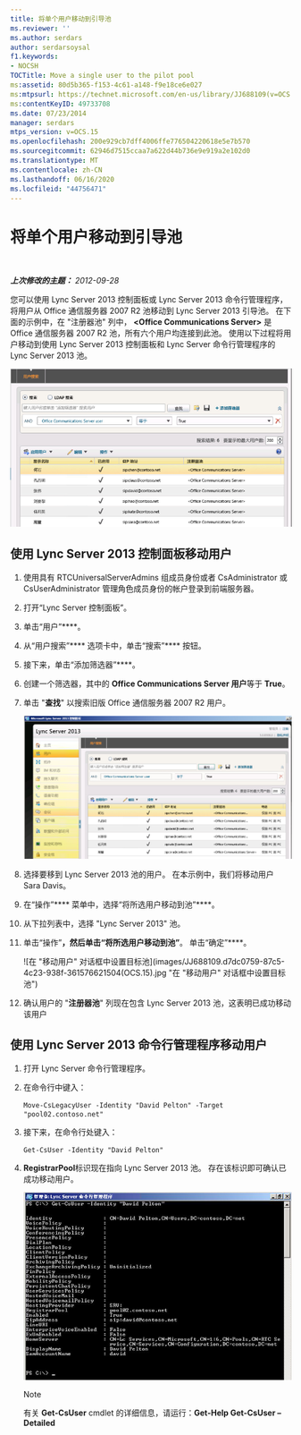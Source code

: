 ```yaml
---
title: 将单个用户移动到引导池
ms.reviewer: ''
ms.author: serdars
author: serdarsoysal
f1.keywords:
- NOCSH
TOCTitle: Move a single user to the pilot pool
ms:assetid: 80d5b365-f153-4c61-a148-f9e18ce6e027
ms:mtpsurl: https://technet.microsoft.com/en-us/library/JJ688109(v=OCS.15)
ms:contentKeyID: 49733708
ms.date: 07/23/2014
manager: serdars
mtps_version: v=OCS.15
ms.openlocfilehash: 200e929cb7dff4006ffe776504220618e5e7b570
ms.sourcegitcommit: 62946d7515ccaa7a622d44b736e9e919a2e102d0
ms.translationtype: MT
ms.contentlocale: zh-CN
ms.lasthandoff: 06/16/2020
ms.locfileid: "44756471"
---
```

<div data-xmlns="http://www.w3.org/1999/xhtml">

<div class="topic" data-xmlns="http://www.w3.org/1999/xhtml" data-msxsl="urn:schemas-microsoft-com:xslt" data-cs="https://msdn.microsoft.com/">

<div data-asp="https://msdn2.microsoft.com/asp">

# <a name="move-a-single-user-to-the-pilot-pool"></a>将单个用户移动到引导池

</div>

<div id="mainSection">

<div id="mainBody">

<span> </span>

_**上次修改的主题：** 2012-09-28_

您可以使用 Lync Server 2013 控制面板或 Lync Server 2013 命令行管理程序，将用户从 Office 通信服务器 2007 R2 池移动到 Lync Server 2013 引导池。 在下面的示例中，在 "注册器池" 列中， **\<Office Communications Server\>** 是 Office 通信服务器 2007 R2 池，所有六个用户均连接到此池。 使用以下过程将用户移动到使用 Lync Server 2013 控制面板和 Lync Server 命令行管理程序的 Lync Server 2013 池。

![在 Lync Server 控制面板中搜索 OCS 用户](images/JJ688109.d2008fd6-868b-4f26-84cf-57bb69e073d3(OCS.15).jpg "在 Lync Server 控制面板中搜索 OCS 用户")

<div>

## <a name="to-move-a-user-by-using-the-lync-server-2013-control-panel"></a>使用 Lync Server 2013 控制面板移动用户

1.  使用具有 RTCUniversalServerAdmins 组成员身份或者 CsAdministrator 或 CsUserAdministrator 管理角色成员身份的帐户登录到前端服务器。

2.  打开“Lync Server 控制面板”。

3.  单击“用户”****。

4.  从“用户搜索”**** 选项卡中，单击“搜索”**** 按钮。

5.  接下来，单击“添加筛选器”****。

6.  创建一个筛选器，其中的 **Office Communications Server 用户**等于 **True**。

7.  单击 "**查找**" 以搜索旧版 Office 通信服务器 2007 R2 用户。
    
    ![在 Lync Server 控制面板中搜索 OCS 用户](images/JJ688109.09528349-7915-41e1-91b4-6ab5c12b1b38(OCS.15).jpg "在 Lync Server 控制面板中搜索 OCS 用户")  

8.  选择要移到 Lync Server 2013 池的用户。 在本示例中，我们将移动用户 Sara Davis。

9.  在“操作”**** 菜单中，选择“将所选用户移动到池”****。

10. 从下拉列表中，选择 "Lync Server 2013" 池。

11. 单击“操作”****，然后单击“将所选用户移动到池”****。 单击“确定”****。
    
    ![在 "移动用户" 对话框中设置目标池](images/JJ688109.d7dc0759-87c5-4c23-938f-361576621504(OCS.15).jpg "在 "移动用户" 对话框中设置目标池")  

12. 确认用户的 "**注册器池**" 列现在包含 Lync Server 2013 池，这表明已成功移动该用户

</div>

<div>

## <a name="to-move-a-user-by-using-the-lync-server-2013-management-shell"></a>使用 Lync Server 2013 命令行管理程序移动用户

1.  打开 Lync Server 命令行管理程序。

2.  在命令行中键入：
    
        Move-CsLegacyUser -Identity "David Pelton" -Target "pool02.contoso.net"

3.  接下来，在命令行处键入：
    
        Get-CsUser -Identity "David Pelton"

4.  **RegistrarPool**标识现在指向 Lync Server 2013 池。 存在该标识即可确认已成功移动用户。
    
    ![使用标识筛选器的 Get-csuser cmdlet 的输出](images/JJ205401.bc5d4672-8068-4475-b882-dbd305c801a9(OCS.15).jpg "使用标识筛选器的 Get-csuser cmdlet 的输出")  
    
    <div>
    

    > [!NOTE]  
    > 有关 <STRONG>Get-CsUser</STRONG> cmdlet 的详细信息，请运行：<STRONG>Get-Help Get-CsUser –Detailed</STRONG>

    
    </div>

</div>

</div>

<span> </span>

</div>

</div>

</div>

